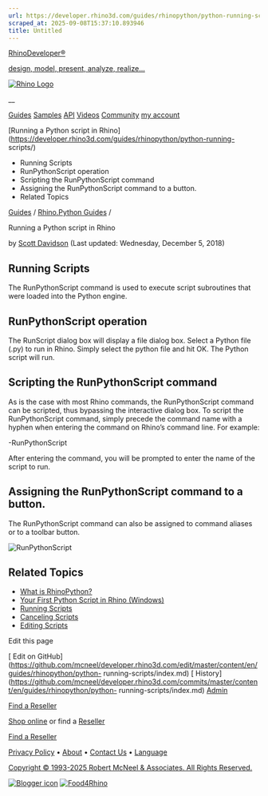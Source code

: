 ```yaml
---
url: https://developer.rhino3d.com/guides/rhinopython/python-running-scripts/
scraped_at: 2025-09-08T15:37:10.893946
title: Untitled
---
```


[RhinoDeveloper®](/)

[design, model, present, analyze, realize...](/)

[![Rhino Logo](https://developer.rhino3d.com/images/rhinodevlogo.png)](/)

__

[Guides](https://developer.rhino3d.com/guides)
[Samples](https://developer.rhino3d.com/samples)
[API](https://developer.rhino3d.com/api)
[Videos](https://developer.rhino3d.com/videos)
[Community](https://discourse.mcneel.com/c/rhino-developer) [my account
](https://www.rhino3d.com/my-account/ "Manage your account, licenses, and
teams")

[Running a Python script in
Rhino](https://developer.rhino3d.com/guides/rhinopython/python-running-
scripts/)

  * Running Scripts
  * RunPythonScript operation
  * Scripting the RunPythonScript command
  * Assigning the RunPythonScript command to a button.
  * Related Topics

[Guides](https://developer.rhino3d.com/en/guides/) / [Rhino.Python
Guides](https://developer.rhino3d.com/en/guides/rhinopython/) /

Running a Python script in Rhino

by [Scott Davidson](https://discourse.mcneel.com/u/scottd/) (Last updated:
Wednesday, December 5, 2018)

## Running Scripts

The RunPythonScript command is used to execute script subroutines that were
loaded into the Python engine.

## RunPythonScript operation

The RunScript dialog box will display a file dialog box. Select a Python file
(.py) to run in Rhino. Simply select the python file and hit OK. The Python
script will run.

## Scripting the RunPythonScript command

As is the case with most Rhino commands, the RunPythonScript command can be
scripted, thus bypassing the interactive dialog box. To script the
RunPythonScript command, simply precede the command name with a hyphen when
entering the command on Rhino’s command line. For example:

-RunPythonScript

After entering the command, you will be prompted to enter the name of the
script to run.

## Assigning the RunPythonScript command to a button.

The RunPythonScript command can also be assigned to command aliases or to a
toolbar button.

![RunPythonScript](https://developer.rhino3d.com/images/runpythonscript.png)

## Related Topics

  * [What is RhinoPython?](https://developer.rhino3d.com/guides/rhinopython/what-is-rhinopython/)
  * [Your First Python Script in Rhino (Windows)](https://developer.rhino3d.com/guides/rhinopython/your-first-python-script-in-rhino-windows/)
  * [Running Scripts](https://developer.rhino3d.com/guides/rhinopython/python-running-scripts/)
  * [Canceling Scripts](https://developer.rhino3d.com/guides/rhinopython/python-canceling-scripts/)
  * [Editing Scripts](https://developer.rhino3d.com/guides/rhinopython/python-editing-scripts)

Edit this page

[ Edit on
GitHub](https://github.com/mcneel/developer.rhino3d.com/edit/master/content/en/guides/rhinopython/python-
running-scripts/index.md) [
History](https://github.com/mcneel/developer.rhino3d.com/commits/master/content/en/guides/rhinopython/python-
running-scripts/index.md) [ Admin](https://developer.rhino3d.com/admin)

[Find a Reseller](https://www.rhino3d.com/sales)

[Shop online](https://www.rhino3d.com/store) or find a
[Reseller](https://www.rhino3d.com/sales)

[Find a Reseller](https://www.rhino3d.com/sales)

[Privacy Policy](https://www.rhino3d.com/privacy) •
[About](https://www.rhino3d.com/mcneel/about) • [Contact
Us](https://www.rhino3d.com/mcneel/contact) • [
Language](https://www.rhino3d.com/language "Change to a different region or
language")

[Copyright © 1993-2025 Robert McNeel & Associates. All Rights
Reserved.](https://www.rhino3d.com/mcneel/about)

[](https://www.facebook.com/McNeelRhinoceros/)
[](https://twitter.com/bobmcneel) [](https://www.linkedin.com/groups/75313/)
[](https://www.youtube.com/user/RhinoGuide/videos) [](https://vimeo.com/rhino)
[![Blogger
icon](https://developer.rhino3d.com/images/blogger.svg)](http://blog.rhino3d.com/)
[![Food4Rhino](https://developer.rhino3d.com/images/f4r_icon_01.svg)](https://www.food4rhino.com)

